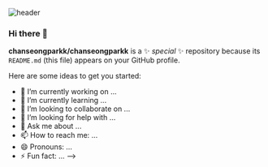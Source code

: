 ![header](https://capsule-render.vercel.app/api?type=Waving&color=timeAuto&height=300&section=header&text=Welcome&desc=Chanseong's%20Github%20World&descAlign=70&descAlignY=65&fontSize=70)

### Hi there 👋

**chanseongparkk/chanseongparkk** is a ✨ _special_ ✨ repository because its `README.md` (this file) appears on your GitHub profile.

Here are some ideas to get you started:

- 🔭 I’m currently working on ...
- 🌱 I’m currently learning ...
- 👯 I’m looking to collaborate on ...
- 🤔 I’m looking for help with ...
- 💬 Ask me about ...
- 📫 How to reach me: ...
- 😄 Pronouns: ...
- ⚡ Fun fact: ...
-->
